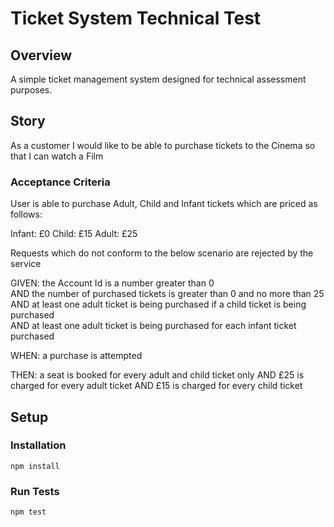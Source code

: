 # Ticket System Technical Test

## Overview
A simple ticket management system designed for technical assessment purposes.

## Story

As a customer
I would like to be able to purchase tickets to the Cinema
so that I can watch a Film

### Acceptance Criteria

User is able to purchase Adult, Child and Infant tickets which are priced as follows:

Infant: £0
Child: £15
Adult: £25

Requests which do not conform to the below scenario are rejected by the service

GIVEN:
    the Account Id is a number greater than 0  
    AND the number of purchased tickets is greater than 0 and no more than 25  
    AND at least one adult ticket is being purchased if a child ticket is being purchased  
    AND at least one adult ticket is being purchased for each infant ticket purchased

WHEN: 
    a purchase is attempted  

THEN:
    a seat is booked for every adult and child ticket only
    AND £25 is charged for every adult ticket
    AND £15 is charged for every child ticket

## Setup

### Installation

```
npm install
```

### Run Tests

```
npm test
```


